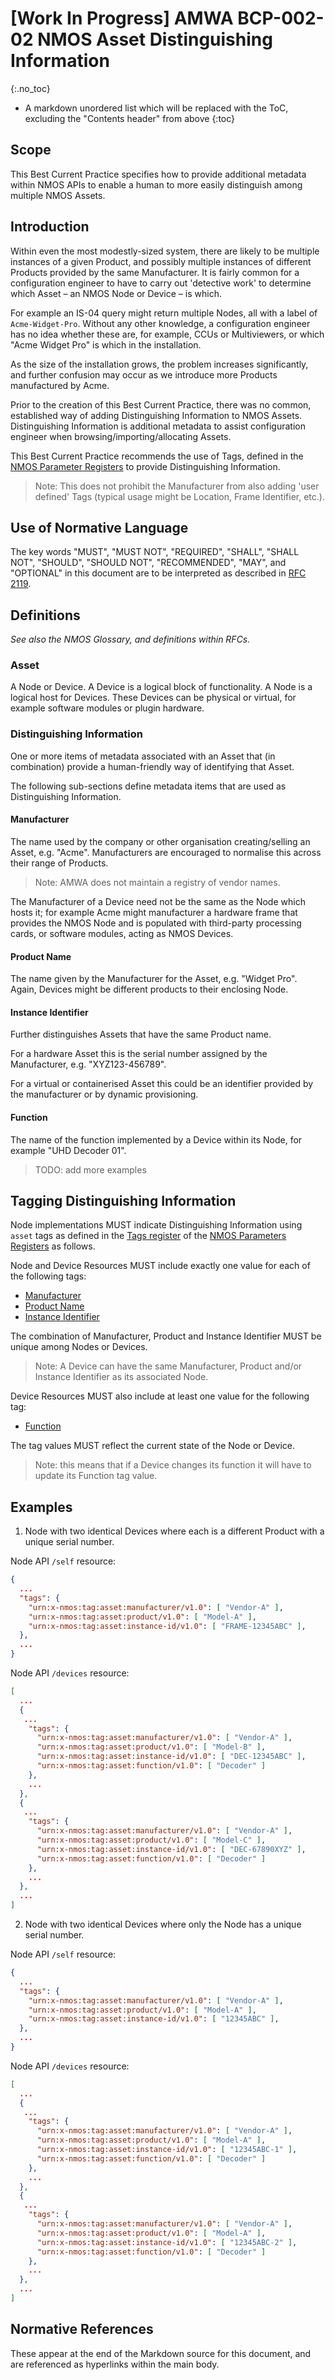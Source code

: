 # \[Work In Progress\] AMWA BCP-002-02 NMOS Asset Distinguishing Information 
{:.no_toc}

- A markdown unordered list which will be replaced with the ToC, excluding the "Contents header" from above
{:toc}

## Scope

This Best Current Practice specifies how to provide additional metadata within NMOS APIs to enable a human to more easily distinguish among multiple NMOS Assets.

## Introduction

Within even the most modestly-sized system, there are likely to be multiple instances of a given Product, and possibly multiple instances of different Products provided by the same Manufacturer.
It is fairly common for a configuration engineer to have to carry out 'detective work' to determine which Asset – an NMOS Node or Device – is which. 

For example an IS-04 query might return multiple Nodes, all with a label of `Acme-Widget-Pro`.
Without any other knowledge, a configuration engineer has no idea whether these are, for example, CCUs or Multiviewers, or which "Acme Widget Pro" is which in the installation.

As the size of the installation grows, the problem increases significantly, and further confusion may occur as we introduce more Products manufactured by Acme.

Prior to the creation of this Best Current Practice, there was no common, established way of adding Distinguishing Information to NMOS Assets.
Distinguishing Information is additional metadata to assist configuration engineer when browsing/importing/allocating Assets.

This Best Current Practice recommends the use of Tags, defined in the [NMOS Parameter Registers][NPR] to provide Distinguishing Information.

> Note: This does not prohibit the Manufacturer from also adding 'user defined' Tags (typical usage might be Location, Frame Identifier, etc.).

## Use of Normative Language

The key words "MUST", "MUST NOT", "REQUIRED", "SHALL", "SHALL NOT", "SHOULD", "SHOULD NOT", "RECOMMENDED", "MAY", and "OPTIONAL" in this document are to be interpreted as described in [RFC 2119][RFC-2119].

## Definitions

_See also the NMOS Glossary, and definitions within RFCs._

### Asset

A Node or Device. A Device is a logical block of functionality. A Node is a logical host for Devices. These Devices can be physical or virtual, for example software modules or plugin hardware.

### Distinguishing Information

One or more items of metadata associated with an Asset that (in combination) provide a human-friendly way of identifying that Asset.

The following sub-sections define metadata items that are used as Distinguishing Information.

#### Manufacturer

The name used by the company or other organisation creating/selling an Asset, e.g. "Acme". Manufacturers are encouraged to normalise this across their range of Products.

> Note: AMWA does not maintain a registry of vendor names.

The Manufacturer of a Device need not be the same as the Node which hosts it; for example Acme might manufacturer a hardware frame that provides the NMOS Node and is populated with third-party processing cards, or software modules, acting as NMOS Devices.

#### Product Name

The name given by the Manufacturer for the Asset, e.g. "Widget Pro". Again, Devices might be different products to their enclosing Node.

#### Instance Identifier

Further distinguishes Assets that have the same Product name.

For a hardware Asset this is the serial number assigned by the Manufacturer, e.g. "XYZ123-456789".

For a virtual or containerised Asset this could be an identifier provided by the manufacturer or by dynamic provisioning.

#### Function

The name of the function implemented by a Device within its Node, for example "UHD Decoder 01".

> TODO: add more examples

## Tagging Distinguishing Information

Node implementations MUST indicate Distinguishing Information using `asset` tags as defined in the [Tags register](https://specs.amwa.tv/nmos-parameter-registers/branches/main/tags/) of the [NMOS Parameters Registers][NPR] as follows.

Node and Device Resources MUST include exactly one value for each of the following tags:

- [Manufacturer](https://specs.amwa.tv/nmos-parameter-registers/branches/main/tags/#asset-manufacturer)
- [Product Name](https://specs.amwa.tv/nmos-parameter-registers/branches/main/tags/#asset-product)
- [Instance Identifier](https://specs.amwa.tv/nmos-parameter-registers/branches/main/tags/#asset-instance-identifier)

The combination of Manufacturer, Product and Instance Identifier MUST be unique among Nodes or Devices.

> Note: A Device can have the same Manufacturer, Product and/or Instance Identifier as its associated Node.

Device Resources MUST also include at least one value for the following tag:

- [Function](https://specs.amwa.tv/nmos-parameter-registers/branches/main/tags/#asset-function)

The tag values MUST reflect the current state of the Node or Device.

> Note: this means that if a Device changes its function it will have to update its Function tag value.

## Examples

1. Node with two identical Devices where each is a different Product with a unique serial number.

Node API `/self` resource:
```json
{
  ...
  "tags": {
    "urn:x-nmos:tag:asset:manufacturer/v1.0": [ "Vendor-A" ],
    "urn:x-nmos:tag:asset:product/v1.0": [ "Model-A" ],
    "urn:x-nmos:tag:asset:instance-id/v1.0": [ "FRAME-12345ABC" ],
  },
  ...
}
```

Node API `/devices` resource:
```json
[
  ...
  {
   ...
    "tags": {
      "urn:x-nmos:tag:asset:manufacturer/v1.0": [ "Vendor-A" ],
      "urn:x-nmos:tag:asset:product/v1.0": [ "Model-B" ],
      "urn:x-nmos:tag:asset:instance-id/v1.0": [ "DEC-12345ABC" ],
      "urn:x-nmos:tag:asset:function/v1.0": [ "Decoder" ]
    },
    ...
  },
  {
   ...
    "tags": {
      "urn:x-nmos:tag:asset:manufacturer/v1.0": [ "Vendor-A" ],
      "urn:x-nmos:tag:asset:product/v1.0": [ "Model-C" ],
      "urn:x-nmos:tag:asset:instance-id/v1.0": [ "DEC-67890XYZ" ],
      "urn:x-nmos:tag:asset:function/v1.0": [ "Decoder" ]
    },
    ...
  },
  ...
]
```

2. Node with two identical Devices where only the Node has a unique serial number.

Node API `/self` resource:
```json
{
  ...
  "tags": {
    "urn:x-nmos:tag:asset:manufacturer/v1.0": [ "Vendor-A" ],
    "urn:x-nmos:tag:asset:product/v1.0": [ "Model-A" ],
    "urn:x-nmos:tag:asset:instance-id/v1.0": [ "12345ABC" ],
  },
  ...
}
```

Node API `/devices` resource:
```json
[
  ...
  {
   ...
    "tags": {
      "urn:x-nmos:tag:asset:manufacturer/v1.0": [ "Vendor-A" ],
      "urn:x-nmos:tag:asset:product/v1.0": [ "Model-A" ],
      "urn:x-nmos:tag:asset:instance-id/v1.0": [ "12345ABC-1" ],
      "urn:x-nmos:tag:asset:function/v1.0": [ "Decoder" ]
    },
    ...
  },
  {
   ...
    "tags": {
      "urn:x-nmos:tag:asset:manufacturer/v1.0": [ "Vendor-A" ],
      "urn:x-nmos:tag:asset:product/v1.0": [ "Model-A" ],
      "urn:x-nmos:tag:asset:instance-id/v1.0": [ "12345ABC-2" ],
      "urn:x-nmos:tag:asset:function/v1.0": [ "Decoder" ]
    },
    ...
  },
  ...
]
```

## Normative References

These appear at the end of the Markdown source for this document, and are referenced as hyperlinks within the main body.

[RFC-2119]: https://tools.ietf.org/html/rfc2119 "Key words for use in RFCs to Indicate Requirement Levels"

[NPR]: https://specs.amwa.tv/nmos-parameter-registers "NMOS Parameter Registers"
